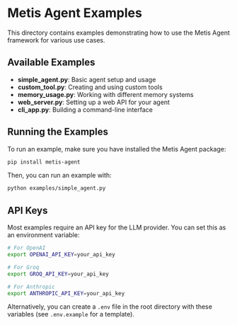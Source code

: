 # Metis Agent Examples

This directory contains examples demonstrating how to use the Metis Agent framework for various use cases.

## Available Examples

- **simple_agent.py**: Basic agent setup and usage
- **custom_tool.py**: Creating and using custom tools
- **memory_usage.py**: Working with different memory systems
- **web_server.py**: Setting up a web API for your agent
- **cli_app.py**: Building a command-line interface

## Running the Examples

To run an example, make sure you have installed the Metis Agent package:

```bash
pip install metis-agent
```

Then, you can run an example with:

```bash
python examples/simple_agent.py
```

## API Keys

Most examples require an API key for the LLM provider. You can set this as an environment variable:

```bash
# For OpenAI
export OPENAI_API_KEY=your_api_key

# For Groq
export GROQ_API_KEY=your_api_key

# For Anthropic
export ANTHROPIC_API_KEY=your_api_key
```

Alternatively, you can create a `.env` file in the root directory with these variables (see `.env.example` for a template).